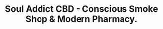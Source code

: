---
title: "Soul Addict CBD - Conscious Smoke Shop & Modern Pharmacy."
url: /vale/soul-addict-cbd-conscious-smoke-shop-and-modern-pharmacy/
shop: health food
---